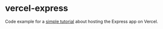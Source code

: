 # vercel-express

Code example for a [simple tutorial](https://www.lukaspolak.com/blog/how-to-host-express-app-on-vercel) about hosting the Express app on Vercel.
